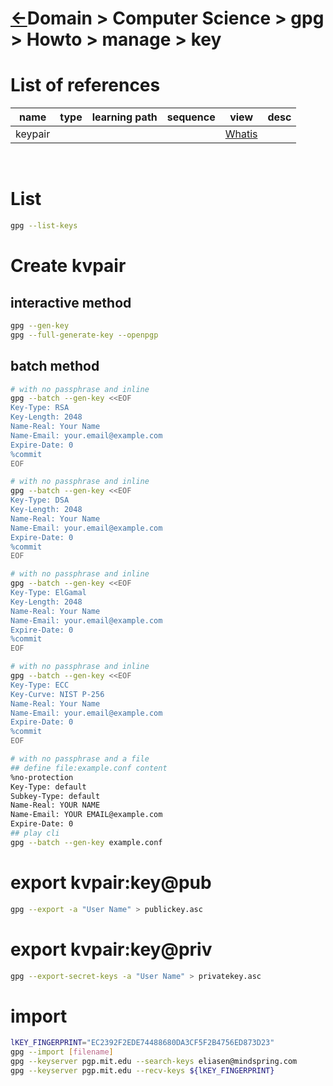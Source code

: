 # [&larr;][Repo_Readme]Domain > Computer Science > gpg > Howto > manage > key

[//]: #(Reference)
[Repo_Readme]:    ../whatis/gpg_whatis.md

[Keypair_Whatis]: ../../../whatis/kvpair_whatis.md


# List of references

|name|type|learning path|sequence|view|desc|
|-|-|-|-|-|-|
|keypair||||[Whatis][Keypair_Whatis]
<br>

# List
```bash
gpg --list-keys
```

# Create kvpair
## interactive method
```bash
gpg --gen-key
gpg --full-generate-key --openpgp
```
## batch method
```bash
# with no passphrase and inline
gpg --batch --gen-key <<EOF
Key-Type: RSA
Key-Length: 2048
Name-Real: Your Name
Name-Email: your.email@example.com
Expire-Date: 0
%commit
EOF

# with no passphrase and inline
gpg --batch --gen-key <<EOF
Key-Type: DSA
Key-Length: 2048
Name-Real: Your Name
Name-Email: your.email@example.com
Expire-Date: 0
%commit
EOF

# with no passphrase and inline
gpg --batch --gen-key <<EOF
Key-Type: ElGamal
Key-Length: 2048
Name-Real: Your Name
Name-Email: your.email@example.com
Expire-Date: 0
%commit
EOF

# with no passphrase and inline
gpg --batch --gen-key <<EOF
Key-Type: ECC
Key-Curve: NIST P-256
Name-Real: Your Name
Name-Email: your.email@example.com
Expire-Date: 0
%commit
EOF

# with no passphrase and a file
## define file:example.conf content
%no-protection
Key-Type: default
Subkey-Type: default
Name-Real: YOUR NAME
Name-Email: YOUR EMAIL@example.com
Expire-Date: 0
## play cli
gpg --batch --gen-key example.conf

```

# export kvpair:key@pub
```bash
gpg --export -a "User Name" > publickey.asc
```

# export kvpair:key@priv
```bash
gpg --export-secret-keys -a "User Name" > privatekey.asc
```

# import
```bash
lKEY_FINGERPRINT="EC2392F2EDE74488680DA3CF5F2B4756ED873D23"
gpg --import [filename]
gpg --keyserver pgp.mit.edu --search-keys eliasen@mindspring.com
gpg --keyserver pgp.mit.edu --recv-keys ${lKEY_FINGERPRINT}

```